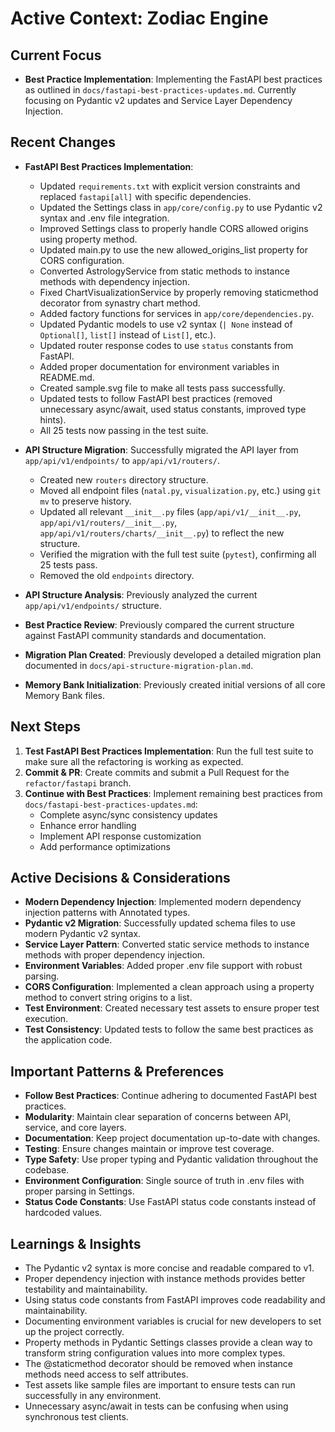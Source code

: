 # Active Context: Zodiac Engine

## Current Focus

- **Best Practice Implementation**: Implementing the FastAPI best practices as outlined in `docs/fastapi-best-practices-updates.md`. Currently focusing on Pydantic v2 updates and Service Layer Dependency Injection.

## Recent Changes

- **FastAPI Best Practices Implementation**:
  - Updated `requirements.txt` with explicit version constraints and replaced `fastapi[all]` with specific dependencies.
  - Updated the Settings class in `app/core/config.py` to use Pydantic v2 syntax and .env file integration.
  - Improved Settings class to properly handle CORS allowed origins using property method.
  - Updated main.py to use the new allowed_origins_list property for CORS configuration.
  - Converted AstrologyService from static methods to instance methods with dependency injection.
  - Fixed ChartVisualizationService by properly removing staticmethod decorator from synastry chart method.
  - Added factory functions for services in `app/core/dependencies.py`.
  - Updated Pydantic models to use v2 syntax (`| None` instead of `Optional[]`, `list[]` instead of `List[]`, etc.).
  - Updated router response codes to use `status` constants from FastAPI.
  - Added proper documentation for environment variables in README.md.
  - Created sample.svg file to make all tests pass successfully.
  - Updated tests to follow FastAPI best practices (removed unnecessary async/await, used status constants, improved type hints).
  - All 25 tests now passing in the test suite.

- **API Structure Migration**: Successfully migrated the API layer from `app/api/v1/endpoints/` to `app/api/v1/routers/`.
  - Created new `routers` directory structure.
  - Moved all endpoint files (`natal.py`, `visualization.py`, etc.) using `git mv` to preserve history.
  - Updated all relevant `__init__.py` files (`app/api/v1/__init__.py`, `app/api/v1/routers/__init__.py`, `app/api/v1/routers/charts/__init__.py`) to reflect the new structure.
  - Verified the migration with the full test suite (`pytest`), confirming all 25 tests pass.
  - Removed the old `endpoints` directory.
- **API Structure Analysis**: Previously analyzed the current `app/api/v1/endpoints/` structure.
- **Best Practice Review**: Previously compared the current structure against FastAPI community standards and documentation.
- **Migration Plan Created**: Previously developed a detailed migration plan documented in `docs/api-structure-migration-plan.md`.
- **Memory Bank Initialization**: Previously created initial versions of all core Memory Bank files.

## Next Steps

1. **Test FastAPI Best Practices Implementation**: Run the full test suite to make sure all the refactoring is working as expected.
2. **Commit & PR**: Create commits and submit a Pull Request for the `refactor/fastapi` branch.
3. **Continue with Best Practices**: Implement remaining best practices from `docs/fastapi-best-practices-updates.md`:
   - Complete async/sync consistency updates
   - Enhance error handling
   - Implement API response customization
   - Add performance optimizations

## Active Decisions & Considerations

- **Modern Dependency Injection**: Implemented modern dependency injection patterns with Annotated types.
- **Pydantic v2 Migration**: Successfully updated schema files to use modern Pydantic v2 syntax.
- **Service Layer Pattern**: Converted static service methods to instance methods with proper dependency injection.
- **Environment Variables**: Added proper .env file support with robust parsing.
- **CORS Configuration**: Implemented a clean approach using a property method to convert string origins to a list.
- **Test Environment**: Created necessary test assets to ensure proper test execution.
- **Test Consistency**: Updated tests to follow the same best practices as the application code.

## Important Patterns & Preferences

- **Follow Best Practices**: Continue adhering to documented FastAPI best practices.
- **Modularity**: Maintain clear separation of concerns between API, service, and core layers.
- **Documentation**: Keep project documentation up-to-date with changes.
- **Testing**: Ensure changes maintain or improve test coverage.
- **Type Safety**: Use proper typing and Pydantic validation throughout the codebase.
- **Environment Configuration**: Single source of truth in .env files with proper parsing in Settings.
- **Status Code Constants**: Use FastAPI status code constants instead of hardcoded values.

## Learnings & Insights

- The Pydantic v2 syntax is more concise and readable compared to v1.
- Proper dependency injection with instance methods provides better testability and maintainability.
- Using status code constants from FastAPI improves code readability and maintainability.
- Documenting environment variables is crucial for new developers to set up the project correctly.
- Property methods in Pydantic Settings classes provide a clean way to transform string configuration values into more complex types.
- The @staticmethod decorator should be removed when instance methods need access to self attributes.
- Test assets like sample files are important to ensure tests can run successfully in any environment.
- Unnecessary async/await in tests can be confusing when using synchronous test clients. 